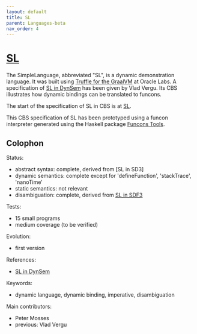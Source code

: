 ```yaml
---
layout: default
title: SL
parent: Languages-beta
nav_order: 4
---
```


[SL]
====

The SimpleLanguage, abbreviated "SL", is a dynamic demonstration language.
It was built using [Truffle for the GraalVM] at Oracle Labs.
A specification of [SL in DynSem] has been given by Vlad Vergu.
Its CBS illustrates how dynamic bindings can be translated to funcons.

The start of the specification of SL in CBS is at [SL].

This CBS specification of SL has been prototyped using a funcon interpreter
generated using the Haskell package [Funcons Tools].

Colophon
--------

Status:
  - abstract syntax: complete, derived from [SL in SD3]
  - dynamic semantics: complete except for 'defineFunction', 'stackTrace', 'nanoTime'
  - static semantics: not relevant
  - disambiguation: complete, derived from [SL in SDF3]

Tests:
  - 15 small programs
  - medium coverage (to be verified)

Evolution:
  - first version

References:
  - [SL in DynSem]

Keywords:
  - dynamic language, dynamic binding, imperative, disambiguation

Main contributors:
  - Peter Mosses
  - previous: Vlad Vergu

[Truffle for the GraalVM]: https://github.com/graalvm/simplelanguage
[SL in DynSem]: https://github.com/MetaBorgCube/metaborg-sl/
[SL in SDF3]: https://github.com/MetaBorgCube/metaborg-sl/blob/master/org.metaborg.lang.sl/syntax/SL.sdf3
[Funcons Tools]: https://hackage.haskell.org/package/funcons-tools
[SL]: /CBS-beta/Languages-beta/SL/SL-cbs/SL/SL-Start
